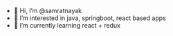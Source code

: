 - 👋 Hi, I’m @samratnayak
- 👀 I’m interested in java, springboot, react based apps
- 🌱 I’m currently learning react + redux


<!---
samratnayak/samratnayak is a ✨ special ✨ repository because its `README.md` (this file) appears on your GitHub profile.
You can click the Preview link to take a look at your changes.
--->
